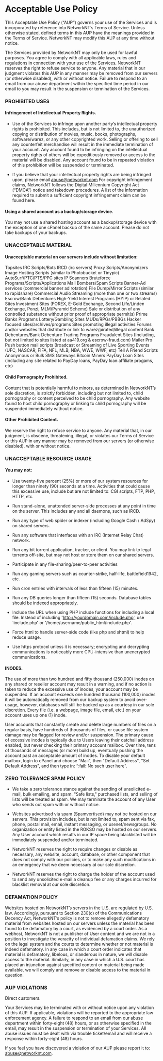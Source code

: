 # Acceptable Use Policy
This Acceptable Use Policy (“AUP”) governs your use of the Services and is incorporated by reference into NetworkNT’s Terms of Service. Unless otherwise stated, defined terms in this AUP have the meanings provided in the Terms of Service. NetworkNT may modify this AUP at any time without notice.

The Services provided by NetworkNT may only be used for lawful purposes. You agree to comply with all applicable laws, rules and regulations in connection with your use of the Services. NetworkNT reserves the right to refuse service to anyone. Any material that in our judgment violates this AUP in any manner may be removed from our servers (or otherwise disabled), with or without notice. Failure to respond to an email from our abuse department within the specified time period in our email to you may result in the suspension or termination of the Services.

### PROHIBITED USES

#### Infringement of Intellectual Property Rights.

* Use of the Services to infringe upon another party’s intellectual property rights is prohibited. This includes, but is not limited to, the unauthorized copying or distribution of movies, music, books, photographs, software/warez, or any other copyrighted work. Selling or offering to sell any counterfeit merchandise will result in the immediate termination of your account. Any account found to be infringing on the intellectual property rights of others will be expeditiously removed or access to the material will be disabled. Any account found to be in repeated violation of this prohibition will be suspended or terminated.

* If you believe that your intellectual property rights are being infringed upon, please email abuse@networknt.com For copyright infringement claims, NetworkNT follows the Digital Millennium Copyright Act (“DMCA”) notice and takedown procedures. A list of the information required to submit a sufficient copyright infringement claim can be found  here.

#### Using a shared account as a backup/storage device.

You may not use a shared hosting account as a backup/storage device with the exception of one cPanel backup of the same account. Please do not take backups of your backups.

### UNACCEPTABLE MATERIAL

#### Unacceptable material on our servers include without limitation:

Topsites
IRC Scripts/Bots
IRCD (irc servers)
Proxy Scripts/Anonymizers
Image Hosting Scripts (similar to Photobucket or Tinypic)
AutoSurf/PTC/PTS/PPC sites
IP Scanners
Bruteforce Programs/Scripts/Applications
Mail Bombers/Spam Scripts
Banner-Ad services (commercial banner ad rotation)
File Dump/Mirror Scripts (similar to rapidshare)
Commercial Audio Streaming (more than one or two streams)
Escrow/Bank Debentures
High-Yield Interest Programs (HYIP) or Related Sites
Investment Sites (FOREX, E-Gold Exchange, Second Life/Linden Exchange, Ponzi, MLM/Pyramid Scheme)
Sale or distribution of any controlled substance without prior proof of appropriate permit(s)
Prime Banks Programs
Lottery/Gambling Sites
MUDs/RPGs/PBBGs
Hacker focused sites/archives/programs
Sites promoting illegal activities
Forums and/or websites that distribute or link to warez/pirated/illegal content
Bank Debentures/Bank Debenture Trading Programs
Fraudulent Sites (Including, but not limited to sites listed at aa419.org & escrow-fraud.com)
Mailer Pro
Push button mail scripts
Broadcast or Streaming of Live Sporting Events (UFC, NASCAR, FIFA, NFL, MLB, NBA, WWE, WWF, etc)
Tell A Friend Scripts
Anonymous or Bulk SMS Gateways
Bitcoin Miners
PayDay Loan Sites (including any site related to PayDay loans, PayDay loan affiliate progams, etc)

#### Child Pornography Prohibited.

Content that is potentially harmful to minors, as determined in NetworkNT’s sole discretion, is strictly forbidden, including but not limited to, child pornography or content perceived to be child pornography. Any website found to host child pornography or linking to child pornography will be suspended immediately without notice.

#### Other Prohibited Content.

We reserve the right to refuse service to anyone. Any material that, in our judgment, is obscene, threatening, illegal, or violates our Terms of Service or this AUP in any manner may be removed from our servers (or otherwise disabled), with or without notice.

### UNACCEPTABLE RESOURCE USAGE

#### You may not:

* Use twenty-five percent (25%) or more of our system resources for longer than ninety (90) seconds at a time. Activities that could cause this excessive use, include but are not limited to: CGI scripts, FTP, PHP, HTTP, etc.

* Run stand-alone, unattended server-side processes at any point in time on the server. This includes any and all daemons, such as IRCD.

* Run any type of web spider or indexer (including Google Cash / AdSpy) on shared servers.

* Run any software that interfaces with an IRC (Internet Relay Chat) network.

* Run any bit torrent application, tracker, or client. You may link to legal torrents off-site, but may not host or store them on our shared servers.

* Participate in any file-sharing/peer-to-peer activities

* Run any gaming servers such as counter-strike, half-life, battlefield1942, etc.

* Run cron entries with intervals of less than fifteen (15) minutes.

* Run any DB queries longer than fifteen (15) seconds. Database tables should be indexed appropriately.

* Include the URL when using PHP include functions for including a local file. Instead of including 'http://yourdomain.com/include.php', use 'include.php' or '/home/username/public_html/include.php'.

* Force html to handle server-side code (like php and shtml) to help reduce usage.

* Use https protocol unless it is necessary; encrypting and decrypting communications is noticeably more CPU-intensive than unencrypted communications.

#### INODES.

The use of more than two hundred and fifty thousand (250,000) inodes on any shared or reseller account may result in a warning, and if no action is taken to reduce the excessive use of inodes, your account may be suspended. If an account exceeds one hundred thousand (100,000) inodes it will be automatically removed from our backup system to avoid over-usage, however, databases will still be backed up as a courtesy in our sole discretion. Every file (i.e. a webpage, image file, email, etc.) on your account uses up one (1) inode.

User accounts that constantly create and delete large numbers of files on a regular basis, have hundreds of thousands of files, or cause file system damage may be flagged for review and/or suspension. The primary cause of excessive inodes is typically due to Users leaving their catchall address enabled, but never checking their primary account mailbox. Over time, tens of thousands of messages (or more) build up, eventually pushing the account past an acceptable amount of inodes. To disable your default mailbox, login to cPanel and choose "Mail", then "Default Address", "Set Default Address", and then type in: “:fail: No such user here”.

### ZERO TOLERANCE SPAM POLICY

* We take a zero tolerance stance against the sending of unsolicited e-mail, bulk emailing, and spam. "Safe lists," purchased lists, and selling of lists will be treated as spam. We may terminate the account of any User who sends out spam with or without notice.

* Websites advertised via spam (Spamvertised) may not be hosted on our servers. This provision includes, but is not limited to, spam sent via fax, phone, postal mail, email, instant messaging, or usenet/newsgroups. No organization or entity listed in the ROKSO may be hosted on our servers. Any User account which results in our IP space being blacklisted will be immediately suspended and/or terminated.

* NetworkNT reserves the right to require changes or disable as necessary, any website, account, database, or other component that does not comply with our policies, or to make any such modifications in an emergency that we deem necessary at our sole discretion.

* NetworkNT reserves the right to charge the holder of the account used to send any unsolicited e-mail a cleanup fee or any charges incurred for blacklist removal at our sole discretion.

### DEFAMATION POLICY

Websites hosted on NetworkNT’s servers in the U.S. are regulated by U.S. law. Accordingly, pursuant to Section 230(c) of the Communications Decency Act, NetworkNT’s policy is not to remove allegedly defamatory material from websites hosted on our servers unless the material has been found to be defamatory by a court, as evidenced by a court order. As a webhost, NetworkNT is not a publisher of User content and we are not in a position to investigate the veracity of individual defamation claims. We rely on the legal system and the courts to determine whether or not material is indeed defamatory. In any case in which a court order indicates that material is defamatory, libelous, or slanderous in nature, we will disable access to the material. Similarly, in any case in which a U.S. court has placed an injunction against specified content or material being made available, we will comply and remove or disable access to the material in question.

### AUP VIOLATIONS

Direct customers.

Your Services may be terminated with or without notice upon any violation of this AUP. If applicable, violations will be reported to the appropriate law enforcement agency. A failure to respond to an email from our abuse department within forty-eight (48) hours, or as otherwise specified in the email, may result in the suspension or termination of your Services. All abuse issues must be dealt with via trouble ticket/email and will receive a response within forty-eight (48) hours.


If you feel you have discovered a violation of our AUP please report it to: abuse@networknt.com.